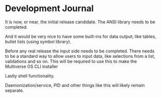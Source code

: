 # Development Journal

It is now, or near, the initial release candidate. The ANSI library needs to be
completed. 

And it would be very nice to have some built-ins for data output; like tables,
bullet lists (using symbol library). 

Before any real release the input side needs to be completed. There needs to be
a standard way to allow users to input data, like selections from a list,
validations and so on. This will be required to use this to make the Multiverse
OS CLI installer

Lastly shell functionality. 

Daemonization/service, PID and other things like this will likely remain
separate. 
